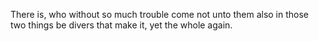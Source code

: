 There is, who without so much trouble come not unto them also in those two things be divers that make it, yet the whole again.

